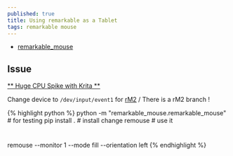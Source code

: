 ```yaml
---
published: true
title: Using remarkable as a Tablet
tags: remarkable mouse
---
```

- [remarkable_mouse](https://github.com/Evidlo/remarkable_mouse)

## Issue
 [** Huge CPU Spike with Krita **](https://github.com/Evidlo/remarkable_mouse/issues/47)
    
Change device to `/dev/input/event1` for [rM2](https://remarkablewiki.com/devel/handling_input) / There is a rM2 branch !

{% highlight python %}
python -m "remarkable_mouse.remarkable_mouse"     # for testing
pip install .                                     # install change
remouse                                           # use it
#
remouse --monitor 1 --mode fill --orientation left
{% endhighlight %}
